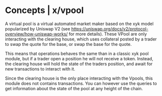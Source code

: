 <!--
order: 1
-->
# Concepts | x/vpool                    <!-- omit in toc -->

A virtual pool is a virtual automated market maker based on the xyk model popularized by Uniswap V2 (see https://uniswap.org/docs/v2/protocol-overview/how-uniswap-works/ for more details). 
These VPool are only interacting with the clearing house, which uses collateral posted by a trader to swap the quote for the base, or swap the base for the quote.

This means that operations behaves the same than in a classic xyk pool module, but if a trader open a position he will not receive a token. Instead, the clearing house will hold the state of the traders position, and await for new transactions to interact with it.

Since the clearing house is the only place interacting with the Vpools, this module does not contains transactions. You can however use the queries to get information about the state of the pool at any height of the chain.
